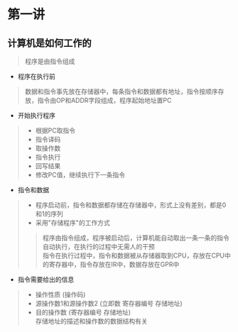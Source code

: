 # 第一讲   
## 计算机是如何工作的   
> 程序是由指令组成   
* 程序在执行前   
> 数据和指令事先放在存储器中，每条指令和数据都有地址，指令按顺序存放，指令由OP和ADDR字段组成，程序起始地址置PC    

* 开始执行程序  
> - 根据PC取指令   
> - 指令译码  
> - 取操作数   
> - 指令执行  
> - 回写结果  
> - 修改PC值，继续执行下一条指令   

* 指令和数据  
> - 程序启动前，指令和数据都存储在存储器中，形式上没有差别，都是0和1的序列   
> - 采用"存储程序"的工作方式  
> > 程序由指令组成，程序被启动后，计算机能自动取出一条一条的指令自动执行，在执行的过程中无需人的干预     
> 指令在执行过程中，指令和数据被从存储器取到CPU，存放在CPU中的寄存器中，指令存放在IR中，数据存放在GPR中   

* 指令需要给出的信息   
> - 操作性质   (操作码)   
> - 源操作数1和源操作数2   (立即数 寄存器编号 存储地址)  
> - 目的操作数   (寄存器编号 存储地址)   
存储地址的描述和操作数的数据结构有关   



